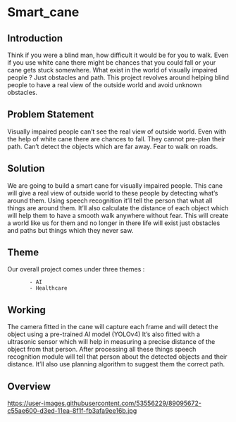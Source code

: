 # Smart_cane

## Introduction

Think if you were a blind man, how difficult it would be for you to walk. Even if you use white cane there might be chances that you could fall or your cane gets stuck somewhere.
What exist in the world of visually impaired people ? Just obstacles and path.
This project revolves around helping blind people to have a real view of the outside world and avoid unknown obstacles.

## Problem Statement

Visually impaired people can’t see the real view of outside world.
Even with the help of white cane there are chances to fall.
They cannot pre-plan their path.
Can’t detect the objects which are far away.
Fear to walk on roads.

## Solution

We are going to build a smart cane for visually impaired people.
This cane will give a real view of outside world to these people by detecting what’s around them.
Using speech recognition it’ll tell the person that what all things are around them.
It’ll also calculate the distance of each object which will help them to have a smooth walk anywhere without fear.
This will create a world like us for them and no longer in there life will exist just obstacles and paths but things which they never saw.

## Theme 

Our overall project comes under three themes :

           - AI
           - Healthcare                  

## Working 

The camera fitted in the cane will capture each frame and will detect the object using a pre-trained AI model (YOLOv4)
It’s also fitted with a ultrasonic sensor which will help in measuring a precise distance of the object from that person.
After processing all these things speech recognition module will tell that person about the detected objects and their distance.
It’ll also use planning algorithm to suggest them the correct path.

## Overview

https://user-images.githubusercontent.com/53556229/89095672-c55ae600-d3ed-11ea-8f1f-fb3afa9ee16b.jpg

